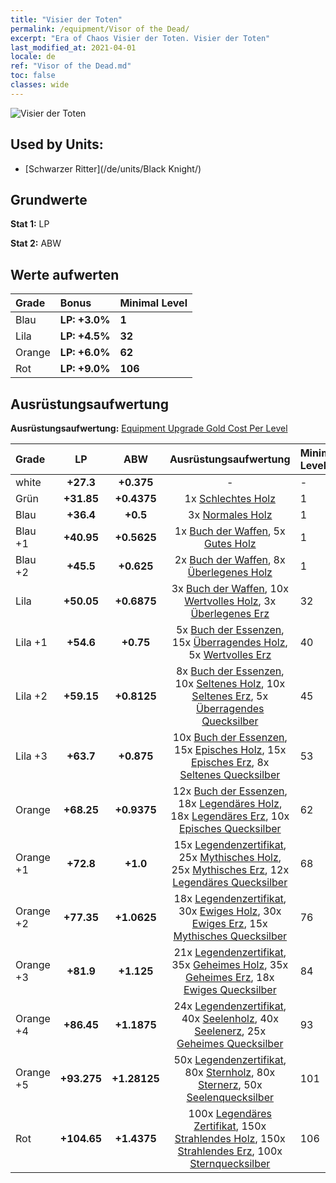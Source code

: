 ```yaml
---
title: "Visier der Toten"
permalink: /equipment/Visor of the Dead/
excerpt: "Era of Chaos Visier der Toten. Visier der Toten"
last_modified_at: 2021-04-01
locale: de
ref: "Visor of the Dead.md"
toc: false
classes: wide
---
```


  ![Visier der Toten](/images/e/e_3062.png)

## Used by Units:

* [Schwarzer Ritter](/de/units/Black Knight/) 


## Grundwerte
 **Stat 1:** LP

 **Stat 2:** ABW

## Werte aufwerten

  |     Grade    |   Bonus | Minimal Level | 
  |:-------------|:--------|:--------------| 
  | Blau | **LP: +3.0%** | **1** | 
  | Lila | **LP: +4.5%** | **32** | 
  | Orange | **LP: +6.0%** | **62** | 
  | Rot | **LP: +9.0%** | **106** | 


## Ausrüstungsaufwertung
 **Ausrüstungsaufwertung:** [Equipment Upgrade Gold Cost Per Level](/equipment/EquipmentUpgradeCostPerLevel/) 

  |          Grade      | LP | ABW | Ausrüstungsaufwertung | Minimal Level |
  |:--------------------|:---------:|:---------:|:----------------:|:--------------|
  | white | **+27.3** | **+0.375** | - | - |
  | Grün | **+31.85** | **+0.4375** | 1x [Schlechtes Holz](/de/Items/mat_1/) | 1 |
  | Blau | **+36.4** | **+0.5** | 3x [Normales Holz](/de/Items/mat_7/) | 1 |
  | Blau +1 | **+40.95** | **+0.5625** | 1x [Buch der Waffen](/de/Items/mat_18/), 5x [Gutes Holz](/de/Items/mat_13/) | 1 |
  | Blau +2 | **+45.5** | **+0.625** | 2x [Buch der Waffen](/de/Items/mat_25/), 8x [Überlegenes Holz](/de/Items/mat_20/) | 1 |
  | Lila | **+50.05** | **+0.6875** | 3x [Buch der Waffen](/de/Items/mat_32/), 10x [Wertvolles Holz](/de/Items/mat_27/), 3x [Überlegenes Erz](/de/Items/mat_19/) | 32 |
  | Lila +1 | **+54.6** | **+0.75** | 5x [Buch der Essenzen](/de/Items/mat_39/), 15x [Überragendes Holz](/de/Items/mat_34/), 5x [Wertvolles Erz](/de/Items/mat_26/) | 40 |
  | Lila +2 | **+59.15** | **+0.8125** | 8x [Buch der Essenzen](/de/Items/mat_46/), 10x [Seltenes Holz](/de/Items/mat_41/), 10x [Seltenes Erz](/de/Items/mat_40/), 5x [Überragendes Quecksilber](/de/Items/mat_35/) | 45 |
  | Lila +3 | **+63.7** | **+0.875** | 10x [Buch der Essenzen](/de/Items/mat_53/), 15x [Episches Holz](/de/Items/mat_48/), 15x [Episches Erz](/de/Items/mat_47/), 8x [Seltenes Quecksilber](/de/Items/mat_42/) | 53 |
  | Orange | **+68.25** | **+0.9375** | 12x [Buch der Essenzen](/de/Items/mat_60/), 18x [Legendäres Holz](/de/Items/mat_55/), 18x [Legendäres Erz](/de/Items/mat_54/), 10x [Episches Quecksilber](/de/Items/mat_49/) | 62 |
  | Orange +1 | **+72.8** | **+1.0** | 15x [Legendenzertifikat](/de/Items/mat_67/), 25x [Mythisches Holz](/de/Items/mat_62/), 25x [Mythisches Erz](/de/Items/mat_61/), 12x [Legendäres Quecksilber](/de/Items/mat_56/) | 68 |
  | Orange +2 | **+77.35** | **+1.0625** | 18x [Legendenzertifikat](/de/Items/mat_74/), 30x [Ewiges Holz](/de/Items/mat_69/), 30x [Ewiges Erz](/de/Items/mat_68/), 15x [Mythisches Quecksilber](/de/Items/mat_63/) | 76 |
  | Orange +3 | **+81.9** | **+1.125** | 21x [Legendenzertifikat](/de/Items/mat_81/), 35x [Geheimes Holz](/de/Items/mat_76/), 35x [Geheimes Erz](/de/Items/mat_75/), 18x [Ewiges Quecksilber](/de/Items/mat_70/) | 84 |
  | Orange +4 | **+86.45** | **+1.1875** | 24x [Legendenzertifikat](/de/Items/mat_88/), 40x [Seelenholz](/de/Items/mat_83/), 40x [Seelenerz](/de/Items/mat_82/), 25x [Geheimes Quecksilber](/de/Items/mat_77/) | 93 |
  | Orange +5 | **+93.275** | **+1.28125** | 50x [Legendenzertifikat](/de/Items/mat_95/), 80x [Sternholz](/de/Items/mat_90/), 80x [Sternerz](/de/Items/mat_89/), 50x [Seelenquecksilber](/de/Items/mat_84/) | 101 |
  | Rot | **+104.65** | **+1.4375** | 100x [Legendäres Zertifikat](/de/Items/mat_102/), 150x [Strahlendes Holz](/de/Items/mat_97/), 150x [Strahlendes Erz](/de/Items/mat_96/), 100x [Sternquecksilber](/de/Items/mat_91/) | 106 |

